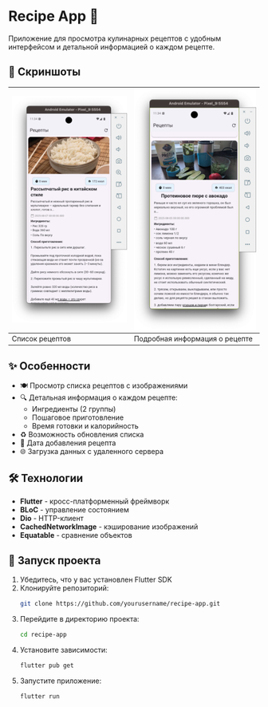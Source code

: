 # Recipe App 🍳

Приложение для просмотра кулинарных рецептов с удобным интерфейсом и детальной информацией о каждом рецепте.

## 📱 Скриншоты

| ![Главный экран](screenshots/screen1.png) | ![Детали рецепта](screenshots/screen2.png) |
|-------------------------------------------|-------------------------------------------|
| Список рецептов                           | Подробная информация о рецепте            |

## ✨ Особенности

- 🍽️ Просмотр списка рецептов с изображениями
- 🔍 Детальная информация о каждом рецепте:
    - Ингредиенты (2 группы)
    - Пошаговое приготовление
    - Время готовки и калорийность
- ♻️ Возможность обновления списка
- 📅 Дата добавления рецепта
- 🌐 Загрузка данных с удаленного сервера

## 🛠 Технологии

- **Flutter** - кросс-платформенный фреймворк
- **BLoC** - управление состоянием
- **Dio** - HTTP-клиент
- **CachedNetworkImage** - кэширование изображений
- **Equatable** - сравнение объектов

## 🚀 Запуск проекта

1. Убедитесь, что у вас установлен Flutter SDK
2. Клонируйте репозиторий:
   ```bash
   git clone https://github.com/yourusername/recipe-app.git
   ```
3. Перейдите в директорию проекта:
   ```bash
   cd recipe-app
   ```
4. Установите зависимости:
   ```bash
   flutter pub get
   ```
5. Запустите приложение:
   ```bash
   flutter run
   ```


